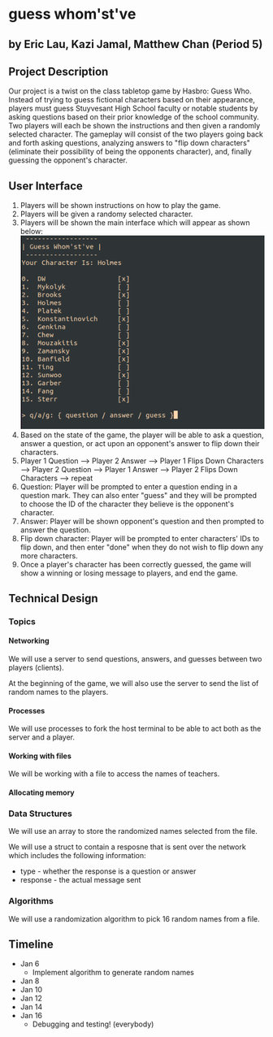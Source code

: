 # guess whom'st've

## by Eric Lau, Kazi Jamal, Matthew Chan (Period 5)

## Project Description

Our project is a twist on the class tabletop game by Hasbro: Guess Who. Instead of trying to guess fictional characters based on their appearance, players must guess Stuyvesant High School faculty or notable students by asking questions based on their prior knowledge of the school community. Two players will each be shown the instructions and then given a randomly selected character. The gameplay will consist of the two players going back and forth asking questions, analyzing answers to "flip down characters" (eliminate their possibility of being the opponents character), and, finally guessing the opponent's character.

## User Interface

1. Players will be shown instructions on how to play the game.
2. Players will be given a randomy selected character.
3. Players will be shown the main interface which will appear as shown below:
![Image of Game Interface](/examples/example_game.png)
4. Based on the state of the game, the player will be able to ask a question, answer a question, or act upon an opponent's answer to flip down their characters.
5. Player 1 Question --> Player 2 Answer --> Player 1 Flips Down Characters --> Player 2 Question --> Player 1 Answer --> Player 2 Flips Down Characters  --> repeat
6. Question: Player will be prompted to enter a question ending in a question mark. They can also enter "guess" and they will be prompted to choose the ID of the character they believe is the opponent's character.
7. Answer: Player will be shown opponent's question and then prompted to answer the question.
8. Flip down character: Player will be prompted to enter characters' IDs to flip down, and then enter "done" when they do not wish to flip down any more characters.
9. Once a player's character has been correctly guessed, the game will show a winning or losing message to players, and end the game.

## Technical Design

### Topics

#### Networking

We will use a server to send questions, answers, and guesses between two players (clients).

At the beginning of the game, we will also use the server to send the list of random names to the players.

#### Processes

We will use processes to fork the host terminal to be able to act both as the server and a player.

#### Working with files

We will be working with a file to access the names of teachers.

#### Allocating memory

### Data Structures

We will use an array to store the randomized names selected from the file.

We will use a struct to contain a resposne that is sent over the network which includes the following information:

- type - whether the response is a question or answer
- response - the actual message sent

### Algorithms

We will use a randomization algorithm to pick 16 random names from a file.

## Timeline

- Jan 6
  - Implement algorithm to generate random names
- Jan 8
- Jan 10
- Jan 12
- Jan 14
- Jan 16
  - Debugging and testing! (everybody)
